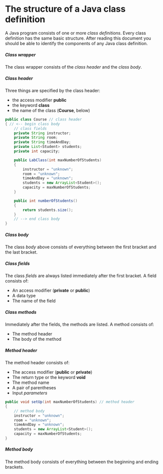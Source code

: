 # The structure of a Java class definition
A Java program consists of one or more *class definitions*. Every class
definition has the same basic structure. After reading this document you
should be able to identify the components of any Java class definition.

##### Class wrapper
The class wrapper consists of the *class header* and the *class body*.

##### Class header
Three things are specified by the class header:
* the access modifier **public**
* the keyword **class**
* the name of the class (**Course**, below)

```java
public class Course // class header
{ // <-- begin class body
    // class fields
    private String instructor;
    private String room;
    private String timeAndDay;
    private List<Student> students;
    private int capacity;

    public LabClass(int maxNumberOfStudents)
    {
        instructor = "unknown";
        room = "unknown";
        timeAndDay = "unknown";
        students = new ArrayList<Student>();
        capacity = maxNumberOfStudents;
    }

    public int numberOfStudents()
    {
        return students.size();
    }
    // --> end class body
}
```
##### Class body
The class *body* above consists of everything between the first bracket
and the last bracket.

##### Class fields
The class *fields* are always listed immediately after the first bracket.
A field consists of:
* An access modifier (**private** or **public**)
* A data type
* The name of the field

##### Class methods
Immediately after the fields, the methods are listed.
A method consists of:
* The method header
* The body of the method

##### Method header
The method header consists of:
* The access modifier (**public** or **private**)
* The return type or the keyword **void**
* The method name
* A pair of parentheses
* Input *parameters*

```java
public void setUp(int maxNumberOfStudents) // method header
{
    // method body
    instructor = "unknown";
    room = "unknown";
    timeAndDay = "unknown";
    students = new ArrayList<Student>();
    capacity = maxNumberOfStudents;
}
```

##### Method body
The method body consists of everything between the beginning and ending brackets.
